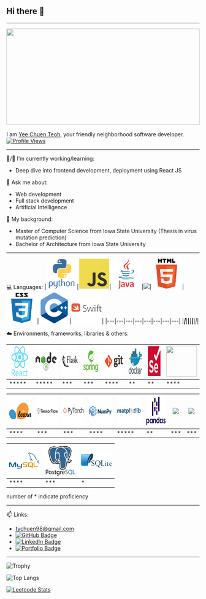 ## Hi there 👋
---

<img src="https://github.com/YeeChuen/YeeChuen/blob/main/assets/code_name.gif" width="100%" height="250"/>

I am [Yee Chuen Teoh](https://yeechuensite.web.app/), your friendly neighborhood software developer.    [![Profile Views](https://komarev.com/ghpvc/?username=YeeChuen&style=flat-square&color=brightgreen)](https://github.com/YeeChuen)

___

🔭/🌱 I’m currently working/learning:
- Deep dive into frontend development, deployment using React JS

💬 Ask me about:
- Web development
- Full stack development
- Artificial Intelligence

🏫 My background:
- Master of Computer Science from Iowa State University (Thesis in virus mutation prediction)
- Bachelor of Architecture from Iowa State University

___

💻 Languages:
|<img src="https://github.com/devicons/devicon/blob/master/icons/python/python-original-wordmark.svg" width="80" height="80"/>|<img src="https://github.com/devicons/devicon/blob/master/icons/javascript/javascript-original.svg" width="80" height="80"/>|<img src="https://github.com/devicons/devicon/blob/master/icons/java/java-original-wordmark.svg" width="80" height="80"/>|<img src="https://img.shields.io/badge/SQL-darkblue?style=flat-square" width="80"/>|<img src="https://github.com/devicons/devicon/blob/master/icons/html5/html5-original-wordmark.svg" width="80" height="80"/>|<img src="https://github.com/devicons/devicon/blob/master/icons/css3/css3-original-wordmark.svg" width="80" height="80"/>|<img src="https://github.com/devicons/devicon/blob/master/icons/cplusplus/cplusplus-original.svg" width="80"/>|<img src="https://github.com/devicons/devicon/blob/master/icons/swift/swift-original-wordmark.svg" width="80" height="80"/>|
|---|---|---|---|---|---|---|---|
|*****|*****|****|****|****|****|*|*|

☁️ Environments, frameworks, libraries & others:

|<img src="https://github.com/devicons/devicon/blob/master/icons/react/react-original-wordmark.svg" width="80" height="80"/>|<img src="https://github.com/devicons/devicon/blob/master/icons/nodejs/nodejs-original-wordmark.svg" width="80" height="80"/>|<img src="https://github.com/devicons/devicon/blob/master/icons/flask/flask-original-wordmark.svg" width="80" height="80"/>|<img src="https://github.com/devicons/devicon/blob/master/icons/spring/spring-original-wordmark.svg" width="80" height="80"/>|<img src="https://github.com/devicons/devicon/blob/master/icons/git/git-original-wordmark.svg" width="80" height="80"/>|<img src="https://github.com/devicons/devicon/blob/master/icons/docker/docker-original-wordmark.svg" width="80" height="80"/>|<img src="https://github.com/devicons/devicon/blob/master/icons/selenium/selenium-original.svg" width="80" height="80"/>|<img src="https://pypi-camo.freetls.fastly.net/c034579404e8ff6c46e52bef00a81315fba873a8/687474703a2f2f646f63732e707974686f6e2d72657175657374732e6f72672f656e2f6d61737465722f5f7374617469632f72657175657374732d736964656261722e706e67" height="80"  width="80"/>|
|---|---|---|---|---|---|---|---|
|*****|*****|***|***|****|**|**|****|


|<img src="https://github.com/devicons/devicon/blob/master/icons/scikitlearn/scikitlearn-original.svg" width="80" height="80"/>|<img src="https://github.com/devicons/devicon/blob/master/icons/tensorflow/tensorflow-line-wordmark.svg" width="80" height="80"/>|<img src="https://github.com/devicons/devicon/blob/master/icons/pytorch/pytorch-original-wordmark.svg" width="80" height="80"/>|<img src="https://github.com/devicons/devicon/blob/master/icons/numpy/numpy-original-wordmark.svg" width="80" height="80"/>|<img src="https://github.com/devicons/devicon/blob/master/icons/matplotlib/matplotlib-original-wordmark.svg" width="80" height="80"/>|<img src="https://github.com/devicons/devicon/blob/master/icons/pandas/pandas-original-wordmark.svg" width="80" height="80"/>|<img src="https://upload.wikimedia.org/wikipedia/commons/thumb/1/13/Biopython_logo.png/800px-Biopython_logo.png" width="80"/>|<img src="https://www.azoai.com/images/equipments/ImageForEquipment_519_16957228613756657.png" width="80"/>|
|---|---|---|---|---|---|---|---|
|****|***|***|****|*****|**|***|***|

|<img src="https://github.com/devicons/devicon/blob/master/icons/mysql/mysql-original-wordmark.svg" width="80" height="80"/>|<img src="https://github.com/devicons/devicon/blob/master/icons/postgresql/postgresql-original-wordmark.svg" width="80" height="80"/>|<img src="https://github.com/devicons/devicon/blob/master/icons/sqlite/sqlite-original-wordmark.svg" width="80" height="80"/>|
|---|---|---|
|****|***|*|

number of * indicate proficiency

___

📫 Links:
- tychuen98@gmail.com
- [![GitHub Badge](https://img.shields.io/badge/Github-black?style=flat-square&logo=github&logoColor=white)](https://github.com/YeeChuen)
- [![LinkedIn Badge](https://img.shields.io/badge/LinkedIn-blue?style=flat-square&logo=linkedin&logoColor=white)](https://www.linkedin.com/in/yeechuenteoh)
- [![Portfolio Badge](https://img.shields.io/badge/Portfolio-red?style=flat-square)](https://yeechuensite.web.app/)

<!--
**YeeChuen/YeeChuen** is a ✨ _special_ ✨ repository because its `README.md` (this file) appears on your GitHub profile.

Here are some ideas to get you started:

- 🔭 I’m currently working on ...
- 🌱 I’m currently learning ...
- 👯 I’m looking to collaborate on ...
- 🤔 I’m looking for help with ...
- 💬 Ask me about ...
- 📫 How to reach me: ...
- 😄 Pronouns: ...
- ⚡ Fun fact: ...
-->

___

![Trophy](https://github-profile-trophy.vercel.app/?username=YeeChuen&title=Stars,Followers,Commits,Repositories,MultipleLang,PullRequest,Experience)

![Top Langs](https://github-readme-stats.vercel.app/api/top-langs/?username=YeeChuen&layout=compact)

[![Leetcode Stats](https://leetcard.jacoblin.cool/YeeChuen?theme=light,unicorn)](https://leetcode.com/u/YeeChuen/)
